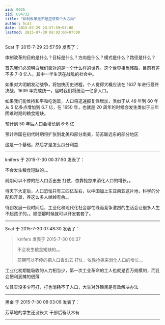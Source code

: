 ```yaml
---
aid: 9025
zid: 604732
title: "体制改革是不是应该有个大方向"
author: Scat
date: 2015-07-29 23:57:59+07:00
lastmod: 2015-07-30 08:03:00+07:00
---
```


Scat 于 2015-7-29 23:57:59 发表了：

体制改革的目的是什么？目标是什么？方向是什么？模式是什么？路径是什么？

首先我们必须明白我们面对的是一个什么样的世界。这个世界相当残酷，目前有差不多 7-8 亿人，其中一半生活在战乱的社会中。

如果对大明朝发动战争，将加快历史进程，个人觉得大概应该在 1637 年进行最终决战，1639 年完成统一，届时我们将统治一亿多人口。

如果我们能维持和平和吃饱饭，人口将迅速报复性增加，类似于从 49 年到 60 年从 5 亿多点增加到 6.7 亿，在 1650 年，也就是 20 周年的时候会发生类似于三年困难时期的粮食短缺。

预计到 50 年后人口会增长到 6-8 亿

预计帝国在初代时期将扩张到北美和部分南美，前苏联远东的部分地区

这是一个基础，然后才是怎么瓜分利益

---

knifers 于 2015-7-30 00:37:50 发表了：

不会发生粮食短缺的。。

前期可以不停的把人口丢出去 打仗，依靠抢掠来消化人口的增长。。

待天下大定后，人口恐怕只有三四亿左右，以中国加上东亚南亚这片地，科学的分配和开垦，养这么多人绰绰有余。。

待到发展一段时间后，工业化和现代化社会那忙碌而竞争激烈的生活会让很多人生不起孩子的。。顺便那时候就可以开发套套了。

---

Scat 于 2015-7-30 07:48:30 发表了：

> knifers 发表于 2015-7-30 00:37
>
> 不会发生粮食短缺的。。
>
> 前期可以不停的把人口丢出去 打仗，依靠抢掠来消化人口的增长。。

工业化初期能吸收的人力相当少，第一次工业革命的工人也就是百万规模的，而且会把利润摊的很薄

仗其实没多少可打，打也消耗不了人口，大举对外殖民是有效解决办法

---

黑金 于 2015-7-30 08:03:06 发表了：

芳草地的学生还没长大 干部后备队木有

---
